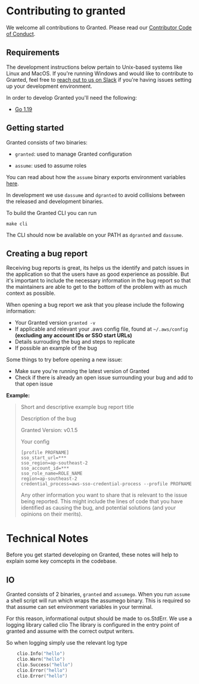# Contributing to granted

We welcome all contributions to Granted. Please read our [Contributor Code of Conduct](./CODE_OF_CONDUCT.md).

## Requirements

The development instructions below pertain to Unix-based systems like Linux and MacOS. If you're running Windows and would like to contribute to Granted, feel free to [reach out to us on Slack](https://join.slack.com/t/commonfatecommunity/shared_invite/zt-q4m96ypu-_gYlRWD3k5rIsaSsqP7QMg) if you're having issues setting up your development environment.

In order to develop Granted you'll need the following:

- [Go 1.19](https://go.dev/doc/install)

## Getting started

Granted consists of two binaries:

- `granted`: used to manage Granted configuration

- `assume`: used to assume roles

You can read about how the `assume` binary exports environment variables [here](https://docs.commonfate.io/granted/internals/shell-alias).

In development we use `dassume` and `dgranted` to avoid collisions between the released and development binaries.

To build the Granted CLI you can run

```
make cli
```

The CLI should now be available on your PATH as `dgranted` and `dassume`.

## Creating a bug report

Receiving bug reports is great, its helps us the identify and patch issues in the application so that the users have as good experience as possible. But it's important to include the necessary information in the bug report so that the maintainers are able to get to the bottom of the problem with as much context as possible.

When opening a bug report we ask that you please include the following information:

- Your Granted version `granted -v`
- If applicable and relevant your .aws config file, found at `~/.aws/config` **(excluding any account IDs or SSO start URLs)**
- Details surrouding the bug and steps to replicate
- If possible an example of the bug

Some things to try before opening a new issue:

- Make sure you're running the latest version of Granted
- Check if there is already an open issue surrounding your bug and add to that open issue

**Example:**

> Short and descriptive example bug report title
>
> Description of the bug
>
> Granted Version: v0.1.5
>
> Your config
>
> ```
> [profile PROFNAME]
> sso_start_url=***
> sso_region=ap-southeast-2
> sso_account_id=***
> sso_role_name=ROLE_NAME
> region=ap-southeast-2
> credential_process=aws-sso-credential-process --profile PROFNAME
> ```
>
> Any other information you want to share that is relevant to the issue being
> reported. This might include the lines of code that you have identified as
> causing the bug, and potential solutions (and your opinions on their
> merits).

# Technical Notes

Before you get started developing on Granted, these notes will help to explain some key comcepts in the codebase.

## IO

Granted consists of 2 binaries, `granted` and `assumego`.
When you run `assume` a shell script will run which wraps the assumego binary.
This is required so that assume can set environment variables in your terminal.

For this reason, informational output should be made to os.StdErr. We use a logging library called clio
The library is configured in the entry point of granted and assume with the correct output writers.

So when logging simply use the relevant log type

```go
    clio.Info("hello")
    clio.Warn("hello")
    clio.Success("hello")
    clio.Error("hello")
    clio.Error("hello")
```
